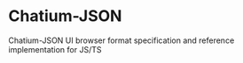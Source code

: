 # Chatium-JSON

Chatium-JSON UI browser format specification and reference implementation for JS/TS
